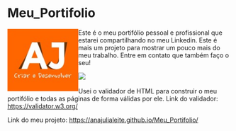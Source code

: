 # Meu_Portifolio

<img src="imagens/Logo.jpg" alt="Logo" align="left" width="160">

Este é o meu portifólio pessoal e profissional que estarei compartilhando no meu Linkedin. Este é mais um projeto para mostrar um pouco mais do meu trabalho. Entre em contato que também faço o seu! 
 
<a href="https://wa.me/+55061996773513" target="_blank"><img src="https://img.shields.io/badge/WhatsApp-25D366?style=for-the-badge&logo=whatsapp&logoColor=white" target="_blank"></a>
 
Usei o validador de HTML para construir o meu portifólio e todas as páginas de forma válidas por ele.
Link do validador: https://validator.w3.org/

Link do meu projeto:  https://anajulialeite.github.io/Meu_Portifolio/

